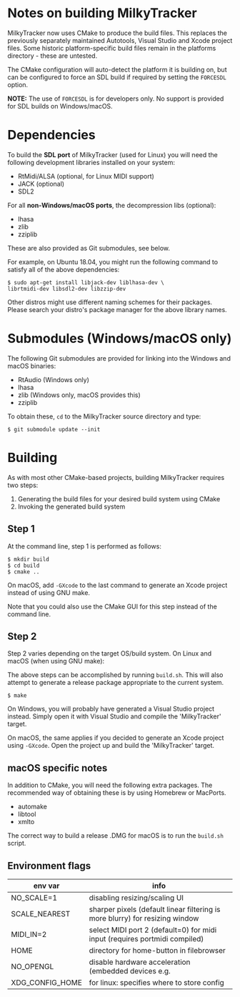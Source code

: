 # Notes on building MilkyTracker

MilkyTracker now uses CMake to produce the build files. This replaces the
previously separately maintained Autotools, Visual Studio and Xcode project
files. Some historic platform-specific build files remain in the platforms
directory - these are untested.

The CMake configuration will auto-detect the platform it is building on, but can
be configured to force an SDL build if required by setting the `FORCESDL`
option.

**NOTE:** The use of `FORCESDL` is for developers only. No support is provided
for SDL builds on Windows/macOS.

# Dependencies

To build the **SDL port** of MilkyTracker (used for Linux) you will need the
following development libraries installed on your system:

- RtMidi/ALSA (optional, for Linux MIDI support)
- JACK (optional)
- SDL2

For all **non-Windows/macOS ports**, the decompression libs (optional):

- lhasa
- zlib
- zziplib

These are also provided as Git submodules, see below.

For example, on Ubuntu 18.04, you might run the following command to satisfy all
of the above dependencies:
```
$ sudo apt-get install libjack-dev liblhasa-dev \
librtmidi-dev libsdl2-dev libzzip-dev
```

Other distros might use different naming schemes for their packages. Please
search your distro's package manager for the above library names.

# Submodules (Windows/macOS only)

The following Git submodules are provided for linking into the Windows and macOS
binaries:

- RtAudio (Windows only)
- lhasa
- zlib (Windows only, macOS provides this)
- zziplib

To obtain these, `cd` to the MilkyTracker source directory and type:

```
$ git submodule update --init
```

# Building

As with most other CMake-based projects, building MilkyTracker requires two
steps:

1. Generating the build files for your desired build system using CMake
2. Invoking the generated build system

## Step 1
At the command line, step 1 is performed as follows:

```
$ mkdir build
$ cd build
$ cmake ..
```

On macOS, add `-GXcode` to the last command to generate an Xcode project instead
of using GNU make.

Note that you could also use the CMake GUI for this step instead of the command
line.

## Step 2
Step 2 varies depending on the target OS/build system.
On Linux and macOS (when using GNU make):

The above steps can be accomplished by running `build.sh`. This will also
attempt to generate a release package appropriate to the current system.

```
$ make
```

On Windows, you will probably have generated a Visual Studio project instead.
Simply open it with Visual Studio and compile the 'MilkyTracker' target.

On macOS, the same applies if you decided to generate an Xcode project using
`-GXcode`. Open the project up and build the 'MilkyTracker' target.

## macOS specific notes

In addition to CMake, you will need the following extra packages. The
recommended way of obtaining these is by using Homebrew or MacPorts.

- automake
- libtool
- xmlto

The correct way to build a release .DMG for macOS is to run the `build.sh`
script.

## Environment flags

| env var       | info                                         |
|---------------|----------------------------------------------|
| NO_SCALE=1    | disabling resizing/scaling UI                |
| SCALE_NEAREST | sharper pixels (default linear filtering is more blurry) for resizing window|
| MIDI_IN=2     | select MIDI port 2 (default=0) for midi input (requires portmidi compiled)|
| HOME          | directory for home-button in filebrowser     |
| NO_OPENGL     | disable hardware acceleration (embedded devices e.g. |
| XDG_CONFIG_HOME | for linux: specifies where to store config |
